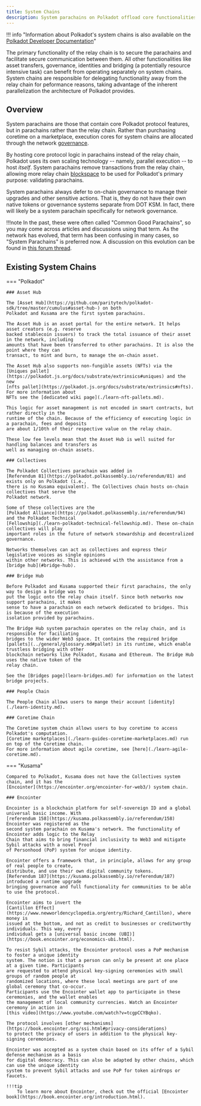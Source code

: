 ```yaml
---
title: System Chains
description: System parachains on Polkadot offload core functionalities like governance, assets, and bridging from the relay chain for better performance.
---
```


!!! info "Information about Polkadot's system chains is also available on the [Polkadot Developer Documentation](https://docs.polkadot.com/polkadot-protocol/architecture/system-chains/)"

The primary functionality of the relay chain is to secure the parachains and facilitate secure
communication between them. All other functionalities like asset transfers, governance, identities
and bridging (a potentially resource intensive task) can benefit from operating separately on system
chains. System chains are responsible for delegating functionality away from the relay chain for
peformance reasons, taking advantage of the inherent parallelization the architecture of Polkadot
provides.

## Overview

System parachains are those that contain core Polkadot protocol features, but in parachains rather
than the relay chain. Rather than purchasing coretime on a marketplace, execution cores for system
chains are allocated through the network [governance](./learn-guides-polkadot-opengov.md).

By hosting core protocol logic in parachains instead of the relay chain, Polkadot uses its own
scaling technology -- namely, parallel execution -- to host _itself_. System parachains remove
transactions from the relay chain, allowing more relay chain
[blockspace](https://www.rob.tech/polkadot-blockspace-over-blockchains/) to be used for Polkadot's
primary purpose: validating parachains.

System parachains always defer to on-chain governance to manage their upgrades and other sensitive
actions. That is, they do not have their own native tokens or governance systems separate from DOT
KSM. In fact, there will likely be a system parachain specifically for network governance.

!!!note
    In the past, these were often called "Common Good Parachains", so you may come across articles and discussions using that term. As the network has evolved, that term has been confusing in many cases, so "System Parachains" is preferred now. A discussion on this evolution can be found in [this forum thread](https://forum.polkadot.network/t/polkadot-protocol-and-common-good-parachains/866).

## Existing System Chains

=== "Polkadot"

    ### Asset Hub

    The [Asset Hub](https://github.com/paritytech/polkadot-sdk/tree/master/cumulus#asset-hub-) on both
    Polkadot and Kusama are the first system parachains.

    The Asset Hub is an asset portal for the entire network. It helps asset creators (e.g. reserve
    backed stablecoin issuers) to track the total issuance of their asset in the network, including
    amounts that have been transferred to other parachains. It is also the point where they can
    transact, to mint and burn, to manage the on-chain asset.

    The Asset Hub also supports non-fungible assets (NFTs) via the
    [Uniques pallet](https://polkadot.js.org/docs/substrate/extrinsics#uniques) and the new
    [nfts pallet](https://polkadot.js.org/docs/substrate/extrinsics#nfts). For more information about
    NFTs see the [dedicated wiki page](./learn-nft-pallets.md).

    This logic for asset management is not encoded in smart contracts, but rather directly in the
    runtime of the chain. Because of the efficiency of executing logic in a parachain, fees and deposits
    are about 1/10th of their respective value on the relay chain.

    These low fee levels mean that the Asset Hub is well suited for handling balances and transfers as
    well as managing on-chain assets.

    ### Collectives

    The Polkadot Collectives parachain was added in
    [Referendum 81](https://polkadot.polkassembly.io/referendum/81) and exists only on Polkadot (i.e.,
    there is no Kusama equivalent). The Collectives chain hosts on-chain collectives that serve the
    Polkadot network.

    Some of these collectives are the
    [Polkadot Alliance](https://polkadot.polkassembly.io/referendum/94) and the Polkadot Technical
    [Fellowship](./learn-polkadot-technical-fellowship.md). These on-chain collectives will play
    important roles in the future of network stewardship and decentralized governance.

    Networks themselves can act as collectives and express their legislative voices as single opinions
    within other networks. This is achieved with the assistance from a [bridge hub](#bridge-hub).

    ### Bridge Hub

    Before Polkadot and Kusama supported their first parachains, the only way to design a bridge was to
    put the logic onto the relay chain itself. Since both networks now support parachains, it makes
    sense to have a parachain on each network dedicated to bridges. This is because of the execution
    isolation provided by parachains.

    The Bridge Hub system parachain operates on the relay chain, and is responsible for faciliating
    bridges to the wider Web3 space. It contains the required bridge
    [pallets](../general/glossary.md#pallet) in its runtime, which enable trustless bridging with other
    blockchain networks like Polkadot, Kusama and Ethereum. The Bridge Hub uses the native token of the
    relay chain.

    See the [Bridges page](learn-bridges.md) for information on the latest bridge projects.

    ### People Chain

    The People Chain allows users to mange their account [identity](./learn-identity.md).

    ### Coretime Chain

    The Coretime system chain allows users to buy coretime to access Polkadot's computation.
    [Coretime marketplaces](./learn-guides-coretime-marketplaces.md) run on top of the Coretime chain.
    For more information about agile coretime, see [here](./learn-agile-coretime.md).

=== "Kusama"

    Compared to Polkadot, Kusama does not have the Collectives system chain, and it has the
    [Encointer](https://encointer.org/encointer-for-web3/) system chain.

    ### Encointer

    Encointer is a blockchain platform for self-sovereign ID and a global universal basic income. With
    [referendum 158](https://kusama.polkassembly.io/referendum/158) Encointer was registered as the
    second system parachain on Kusama's network. The functionality of Encointer adds logic to the Relay
    Chain that aims to bring financial inclusivity to Web3 and mitigate Sybil attacks with a novel Proof
    of Personhood (PoP) system for unique identity.

    Encointer offers a framework that, in principle, allows for any group of real people to create,
    distribute, and use their own digital community tokens.
    [Referendum 187](https://kusama.polkassembly.io/referendum/187) introduced a runtime upgrade
    bringing governance and full functionality for communities to be able to use the protocol.

    Encointer aims to invert the
    [Cantillon Effect](https://www.newworldencyclopedia.org/entry/Richard_Cantillon), where money is
    issued at the bottom, and not as credit to businesses or creditworthy individuals. This way, every
    individual gets a [universal basic income (UBI)](https://book.encointer.org/economics-ubi.html).

    To resist Sybil attacks, the Encointer protocol uses a PoP mechanism to foster a unique identity
    system. The notion is that a person can only be present at one place at a given time. Participants
    are requested to attend physical key-signing ceremonies with small groups of random people at
    randomized locations, where these local meetings are part of one global ceremony that co-occur.
    Participants use the Encointer wallet app to participate in these ceremonies, and the wallet enables
    the management of local community currencies. Watch an Encointer ceremony in action in
    [this video](https://www.youtube.com/watch?v=tcgpCCYBqko).

    The protocol involves [other mechanisms](https://book.encointer.org/ssi.html#privacy-considerations)
    to protect the privacy of users in addition to the physical key-signing ceremonies.

    Encointer was accepted as a system chain based on its offer of a Sybil defense mechanism as a basis
    for digital democracy. This can also be adapted by other chains, which can use the unique identity
    system to prevent Sybil attacks and use PoP for token airdrops or faucets.

    !!!tip
        To learn more about Encointer, check out the official [Encointer book](https://book.encointer.org/introduction.html).
